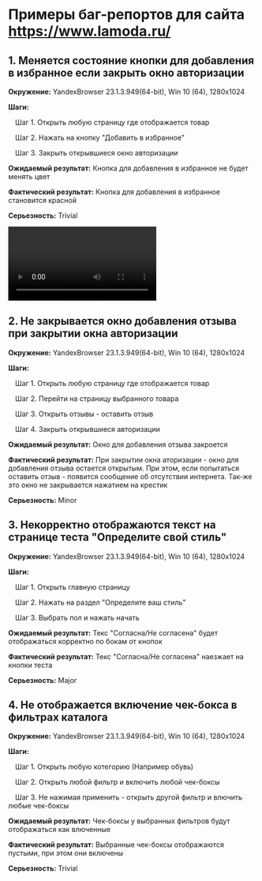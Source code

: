 # Примеры баг-репортов для сайта https://www.lamoda.ru/

## 1. Меняется состояние кнопки для добавления в избранное если закрыть окно авторизации

**Окружение:** YandexBrowser 23.1.3.949(64-bit), Win 10 (64), 1280x1024

**Шаги:**

&emsp;Шаг 1. Открыть любую страницу где отображается товар

&emsp;Шаг 2. Нажать на кнопку "Добавить в избранное"

&emsp;Шаг 3. Закрыть открывшиеся окно авторизации

**Ожидаемый результат:** Кнопка для добавления в избранное не будет менять цвет

**Фактический результат:** Кнопка для добавления в избранное становится красной

**Серьезность:** Trivial

![bug1](https://github.com/LittleJes/bug-report/blob/main/assets/1.webm)

## 2. Не закрывается окно добавления отзыва при закрытии окна авторизации

**Окружение:** YandexBrowser 23.1.3.949(64-bit), Win 10 (64), 1280x1024

**Шаги:**

&emsp;Шаг 1. Открыть любую страницу где отображается товар

&emsp;Шаг 2. Перейти на страницу выбранного товара

&emsp;Шаг 3. Открыть отзывы - оставить отзыв

&emsp;Шаг 4. Закрыть открывшиеся авторизации

**Ожидаемый результат:** Окно для добавления отзыва закроется

**Фактический результат:** При закрытии окна аторизации - окно для добавления отзыва остается открытым. При этом, если попытаться оставить отзыв - появится сообщение об отсутствии интернета. Так-же это окно не закрывается нажатием на крестик

**Серьезность:** Minor

## 3. Некорректно отображаются текст на странице теста "Определите свой стиль"

**Окружение:** YandexBrowser 23.1.3.949(64-bit), Win 10 (64), 1280x1024

**Шаги:**

&emsp;Шаг 1. Открыть главную страницу

&emsp;Шаг 2. Нажать на раздел "Определите ваш стиль"

&emsp;Шаг 3. Выбрать пол и нажать начать

**Ожидаемый результат:** Текс "Согласна/Не согласена" будет отображаться корректно по бокам от кнопок 

**Фактический результат:** Текс "Согласна/Не согласена" наезжает на кнопки теста 

**Серьезность:** Major

## 4. Не отображается включение чек-бокса в фильтрах каталога

**Окружение:** YandexBrowser 23.1.3.949(64-bit), Win 10 (64), 1280x1024

**Шаги:**

&emsp;Шаг 1. Открыть любую котегорию (Например обувь)

&emsp;Шаг 2. Открыть любой фильтр и включить любой чек-боксы

&emsp;Шаг 3. Не нажимая применить - открыть другой фильтр и влючить любые чек-боксы

**Ожидаемый результат:** Чек-боксы у выбранных фильтров будут отображаться как влюченные

**Фактический результат:** Выбранные чек-боксы отображаются пустыми, при этом они включены 

**Серьезность:** Trivial